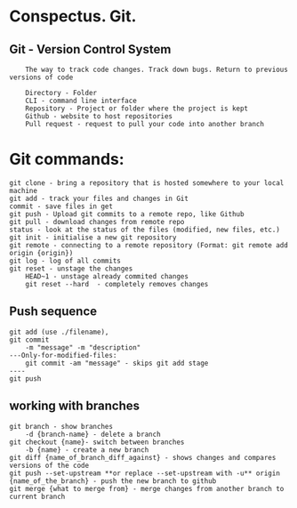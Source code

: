 # Conspectus. Git.

## Git - Version Control System
		The way to track code changes. Track down bugs. Return to previous versions of code
		
		Directory - Folder
		CLI - command line interface
		Repository - Project or folder where the project is kept
		Github - website to host repositories
		Pull request - request to pull your code into another branch
		
#	Git commands:
	git clone - bring a repository that is hosted somewhere to your local machine
	git add - track your files and changes in Git
	commit - save files in get
	git push - Upload git commits to a remote repo, like Github
	git pull - download changes from remote repo
	status - look at the status of the files (modified, new files, etc.)
	git init - initialise a new git repository
	git remote - connecting to a remote repository (Format: git remote add origin {origin})
	git log - log of all commits
	git reset - unstage the changes
		HEAD~1 - unstage already commited changes
		git reset --hard  - completely removes changes

## Push sequence
	git add (use ./filename),
	git commit 
		-m "message" -m "description"
	---Only-for-modified-files:
		git commit -am "message" - skips git add stage
	----
	git push 

## working with branches
	git branch - show branches
		-d {branch-name} - delete a branch
	git checkout {name}- switch between branches
		-b {name} - create a new branch
	git diff {name_of_branch_diff_against} - shows changes and compares versions of the code
	git push --set-upstream **or replace --set-upstream with -u** origin {name_of_the_branch} - push the new branch to github
	git merge {what to merge from} - merge changes from another branch to current branch
		